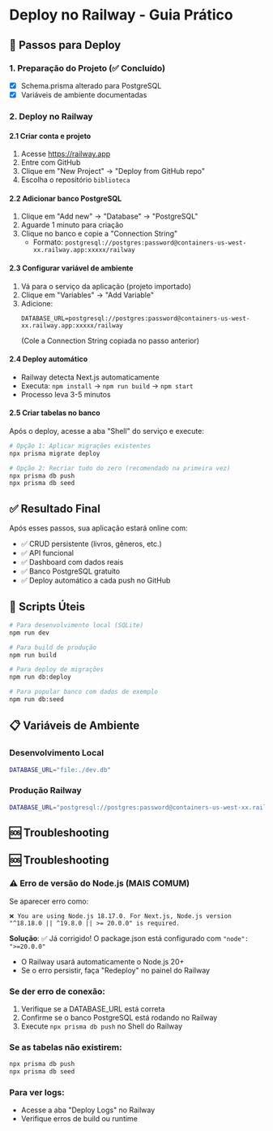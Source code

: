 # Deploy no Railway - Guia Prático

## 🚀 Passos para Deploy

### 1. Preparação do Projeto (✅ Concluído)

- [x] Schema.prisma alterado para PostgreSQL
- [x] Variáveis de ambiente documentadas

### 2. Deploy no Railway

#### 2.1 Criar conta e projeto

1. Acesse https://railway.app
2. Entre com GitHub
3. Clique em "New Project" → "Deploy from GitHub repo"
4. Escolha o repositório `biblioteca`

#### 2.2 Adicionar banco PostgreSQL

1. Clique em "Add new" → "Database" → "PostgreSQL"
2. Aguarde 1 minuto para criação
3. Clique no banco e copie a "Connection String"
   - Formato: `postgresql://postgres:password@containers-us-west-xx.railway.app:xxxxx/railway`

#### 2.3 Configurar variável de ambiente

1. Vá para o serviço da aplicação (projeto importado)
2. Clique em "Variables" → "Add Variable"
3. Adicione:
   ```
   DATABASE_URL=postgresql://postgres:password@containers-us-west-xx.railway.app:xxxxx/railway
   ```
   (Cole a Connection String copiada no passo anterior)

#### 2.4 Deploy automático

- Railway detecta Next.js automaticamente
- Executa: `npm install` → `npm run build` → `npm start`
- Processo leva 3-5 minutos

#### 2.5 Criar tabelas no banco

Após o deploy, acesse a aba "Shell" do serviço e execute:

```bash
# Opção 1: Aplicar migrações existentes
npx prisma migrate deploy

# Opção 2: Recriar tudo do zero (recomendado na primeira vez)
npx prisma db push
npx prisma db seed
```

## ✅ Resultado Final

Após esses passos, sua aplicação estará online com:

- ✅ CRUD persistente (livros, gêneros, etc.)
- ✅ API funcional
- ✅ Dashboard com dados reais
- ✅ Banco PostgreSQL gratuito
- ✅ Deploy automático a cada push no GitHub

## 🔧 Scripts Úteis

```bash
# Para desenvolvimento local (SQLite)
npm run dev

# Para build de produção
npm run build

# Para deploy de migrações
npm run db:deploy

# Para popular banco com dados de exemplo
npm run db:seed
```

## 📋 Variáveis de Ambiente

### Desenvolvimento Local

```bash
DATABASE_URL="file:./dev.db"
```

### Produção Railway

```bash
DATABASE_URL="postgresql://postgres:password@containers-us-west-xx.railway.app:xxxxx/railway"
```

## 🆘 Troubleshooting

## 🆘 Troubleshooting

### ⚠️ Erro de versão do Node.js (MAIS COMUM)
Se aparecer erro como:
```
❌ You are using Node.js 18.17.0. For Next.js, Node.js version "^18.18.0 || ^19.8.0 || >= 20.0.0" is required.
```

**Solução**: ✅ Já corrigido! O package.json está configurado com `"node": ">=20.0.0"`
- O Railway usará automaticamente o Node.js 20+
- Se o erro persistir, faça "Redeploy" no painel do Railway

### Se der erro de conexão:

1. Verifique se a DATABASE_URL está correta
2. Confirme se o banco PostgreSQL está rodando no Railway
3. Execute `npx prisma db push` no Shell do Railway

### Se as tabelas não existirem:

```bash
npx prisma db push
npx prisma db seed
```

### Para ver logs:

- Acesse a aba "Deploy Logs" no Railway
- Verifique erros de build ou runtime
